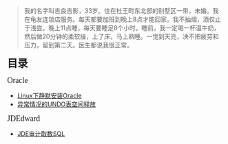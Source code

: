<!-- _index_work.md -->

>我的名字叫吉良吉影，33岁。住在杜王町东北部的别墅区一带，未婚。我在龟友连锁店服务。每天都要加班到晚上8点才能回家。我不抽烟，酒仅止于浅尝。晚上11点睡，每天要睡足8个小时。睡前，我一定喝一杯温牛奶，然后做20分钟的柔软操，上了床，马上熟睡。一觉到天亮，决不把疲劳和压力，留到第二天。医生都说我很正常。

<strong><font size=5 face="幼圆">目录</font></strong>

<font size=4 face="幼圆">Oracle</font>

* [Linux下静默安装Oracle](_md/_work/20220419_Linux_Oracle_Silent_Installation.md)
* [异常情况的UNDO表空间释放](_md/_work/20220422_Undo_Release.md)

<font size=4 face="幼圆">JDEdward</font>

* [JDE审计取数SQL](_md/_work/20220418_JDE_Audit_SQL.md)